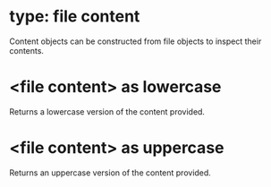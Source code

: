 # type: file content

Content objects can be constructed from file objects to inspect their contents.

# &lt;file content&gt; as lowercase

Returns a lowercase version of the content provided.

# &lt;file content&gt; as uppercase

Returns an uppercase version of the content provided.

